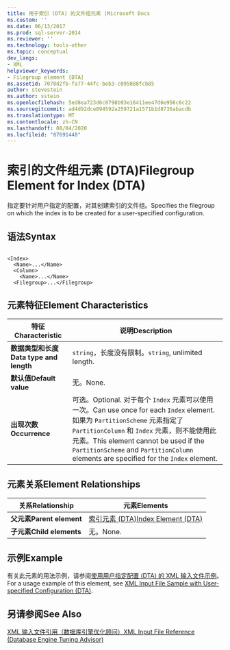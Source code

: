 ```yaml
---
title: 用于索引 (DTA) 的文件组元素 |Microsoft Docs
ms.custom: ''
ms.date: 06/13/2017
ms.prod: sql-server-2014
ms.reviewer: ''
ms.technology: tools-other
ms.topic: conceptual
dev_langs:
- XML
helpviewer_keywords:
- Filegroup element [DTA]
ms.assetid: 7078d2fb-fa77-44fc-beb3-c095088fcb85
author: stevestein
ms.author: sstein
ms.openlocfilehash: 5ed8ea723d6c0798b93e16411ee47d6e956c6c22
ms.sourcegitcommit: ad4d92dce894592a259721a1571b1d8736abacdb
ms.translationtype: MT
ms.contentlocale: zh-CN
ms.lasthandoff: 08/04/2020
ms.locfileid: "87691448"
---
```

# <a name="filegroup-element-for-index-dta"></a><span data-ttu-id="a72c3-102">索引的文件组元素 (DTA)</span><span class="sxs-lookup"><span data-stu-id="a72c3-102">Filegroup Element for Index (DTA)</span></span>
  <span data-ttu-id="a72c3-103">指定要针对用户指定的配置，对其创建索引的文件组。</span><span class="sxs-lookup"><span data-stu-id="a72c3-103">Specifies the filegroup on which the index is to be created for a user-specified configuration.</span></span>  
  
## <a name="syntax"></a><span data-ttu-id="a72c3-104">语法</span><span class="sxs-lookup"><span data-stu-id="a72c3-104">Syntax</span></span>  
  
```  
  
<Index>  
  <Name>...</Name>  
  <Column>  
    <Name>...</Name>  
  <Filegroup>...</Filegroup>  
```  
  
## <a name="element-characteristics"></a><span data-ttu-id="a72c3-105">元素特征</span><span class="sxs-lookup"><span data-stu-id="a72c3-105">Element Characteristics</span></span>  
  
|<span data-ttu-id="a72c3-106">特征</span><span class="sxs-lookup"><span data-stu-id="a72c3-106">Characteristic</span></span>|<span data-ttu-id="a72c3-107">说明</span><span class="sxs-lookup"><span data-stu-id="a72c3-107">Description</span></span>|  
|--------------------|-----------------|  
|<span data-ttu-id="a72c3-108">**数据类型和长度**</span><span class="sxs-lookup"><span data-stu-id="a72c3-108">**Data type and length**</span></span>|<span data-ttu-id="a72c3-109">`string`，长度没有限制。</span><span class="sxs-lookup"><span data-stu-id="a72c3-109">`string`, unlimited length.</span></span>|  
|<span data-ttu-id="a72c3-110">**默认值**</span><span class="sxs-lookup"><span data-stu-id="a72c3-110">**Default value**</span></span>|<span data-ttu-id="a72c3-111">无。</span><span class="sxs-lookup"><span data-stu-id="a72c3-111">None.</span></span>|  
|<span data-ttu-id="a72c3-112">**出现次数**</span><span class="sxs-lookup"><span data-stu-id="a72c3-112">**Occurrence**</span></span>|<span data-ttu-id="a72c3-113">可选。</span><span class="sxs-lookup"><span data-stu-id="a72c3-113">Optional.</span></span> <span data-ttu-id="a72c3-114">对于每个 `Index` 元素可以使用一次。</span><span class="sxs-lookup"><span data-stu-id="a72c3-114">Can use once for each `Index` element.</span></span> <span data-ttu-id="a72c3-115">如果为 `PartitionScheme` 元素指定了 `PartitionColumn` 和 `Index` 元素，则不能使用此元素。</span><span class="sxs-lookup"><span data-stu-id="a72c3-115">This element cannot be used if the `PartitionScheme` and `PartitionColumn` elements are specified for the `Index` element.</span></span>|  
  
## <a name="element-relationships"></a><span data-ttu-id="a72c3-116">元素关系</span><span class="sxs-lookup"><span data-stu-id="a72c3-116">Element Relationships</span></span>  
  
|<span data-ttu-id="a72c3-117">关系</span><span class="sxs-lookup"><span data-stu-id="a72c3-117">Relationship</span></span>|<span data-ttu-id="a72c3-118">元素</span><span class="sxs-lookup"><span data-stu-id="a72c3-118">Elements</span></span>|  
|------------------|--------------|  
|<span data-ttu-id="a72c3-119">**父元素**</span><span class="sxs-lookup"><span data-stu-id="a72c3-119">**Parent element**</span></span>|[<span data-ttu-id="a72c3-120">索引元素 (DTA)</span><span class="sxs-lookup"><span data-stu-id="a72c3-120">Index Element &#40;DTA&#41;</span></span>](index-element-dta.md)|  
|<span data-ttu-id="a72c3-121">**子元素**</span><span class="sxs-lookup"><span data-stu-id="a72c3-121">**Child elements**</span></span>|<span data-ttu-id="a72c3-122">无。</span><span class="sxs-lookup"><span data-stu-id="a72c3-122">None.</span></span>|  
  
## <a name="example"></a><span data-ttu-id="a72c3-123">示例</span><span class="sxs-lookup"><span data-stu-id="a72c3-123">Example</span></span>  
 <span data-ttu-id="a72c3-124">有关此元素的用法示例，请参阅[使用用户指定配置 (DTA) 的 XML 输入文件示例](xml-input-file-sample-with-user-specified-configuration-dta.md)。</span><span class="sxs-lookup"><span data-stu-id="a72c3-124">For a usage example of this element, see [XML Input File Sample with User-specified Configuration &#40;DTA&#41;](xml-input-file-sample-with-user-specified-configuration-dta.md).</span></span>  
  
## <a name="see-also"></a><span data-ttu-id="a72c3-125">另请参阅</span><span class="sxs-lookup"><span data-stu-id="a72c3-125">See Also</span></span>  
 [<span data-ttu-id="a72c3-126">XML 输入文件引用（数据库引擎优化顾问）</span><span class="sxs-lookup"><span data-stu-id="a72c3-126">XML Input File Reference &#40;Database Engine Tuning Advisor&#41;</span></span>](xml-input-file-reference-database-engine-tuning-advisor.md)  
  
  
